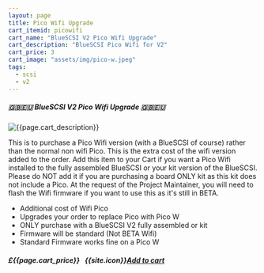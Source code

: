 ```yaml
---
layout: page
title: Pico Wifi Upgrade
cart_itemid: picowifi
cart_name: "BlueSCSI V2 Pico Wifi Upgrade"
cart_description: "BlueSCSI Pico Wifi for V2"
cart_price: 3
cart_image: "assets/img/pico-w.jpeg"
tags: 
  - scsi
  - v2
---
```


##### 🇬🇧🇪🇺 BlueSCSI V2 Pico Wifi Upgrade 🇬🇧🇪🇺

![{{page.cart_description}}]({{page.cart_image}})

This is to purchase a Pico Wifi version (with a BlueSCSI of course) rather than the normal non wifi Pico. This is the extra cost of the wifi version added to the order. Add this item to your Cart if you want a Pico Wifi installed to the fully assembled BlueSCSI or your kit version of the BlueSCSI. Please do NOT add it if you are purchasing a board ONLY kit as this kit does not include a Pico. At the request of the Project Maintainer, you will need to flash the Wifi firmware if you want to use this as it's still in BETA.

* Additional cost of Wifi Pico
* Upgrades your order to replace Pico with Pico W
* ONLY purchase with a BlueSCSI V2 fully assembled or kit
* Firmware will be standard (Not BETA Wifi)
* Standard Firmware works fine on a Pico W


##### £{{page.cart_price}} &nbsp; {{site.icon}}[Add to cart](/cart#{{page.cart_itemid}})